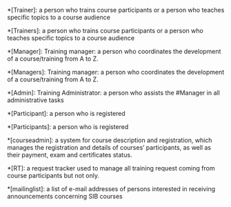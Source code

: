 *[Trainer]: a person who trains course participants or a person who teaches specific topics to a course audience 

*[Trainers]: a person who trains course participants or a person who teaches specific topics to a course audience 

*[Manager]: Training manager: a person who coordinates the development of a course/training from A to Z. 

*[Managers]: Training manager: a person who coordinates the development of a course/training from A to Z. 

*[Admin]: Training Administrator: a person who assists the #Manager in all administrative tasks 

*[Participant]:  a person who is registered 

*[Participants]:  a person who is registered 

*[courseadmin]: a system for course description and registration, which manages the registration and details of courses’ participants, as well as their payment, exam and certificates status. 

*[RT]: a request tracker used to manage all training request coming from course participants but not only.  

*[mailinglist]: a list of e-mail addresses of persons interested in receiving announcements concerning SIB courses 
